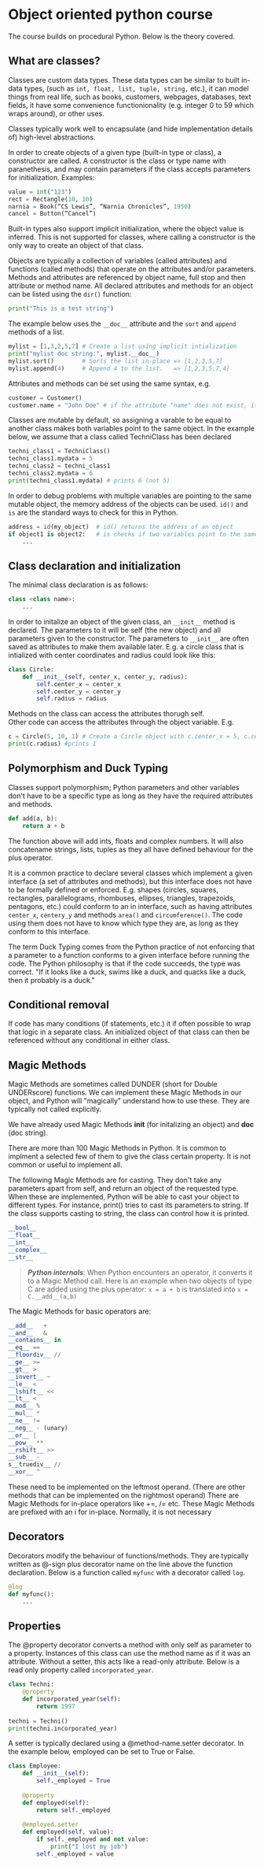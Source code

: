 # Object oriented python course
The course builds on procedural Python. Below is the theory covered.  


## What are classes?
Classes are custom data types. These data types can be similar to built in-data types, (such as `int, float, list, tuple, string,` etc.), it can model things from real life, such as books, customers, webpages, databases, text fields, it have some convenience functionionality (e.g. integer 0 to 59 which wraps around), or other uses.     

Classes typically work well to encapsulate (and hide implementation details of) high-level abstractions. 

In order to create objects of a given type (built-in type or class), a constructor are called. A constructor is the class or type name with paranethesis, and may contain parameters if the class accepts parameters for initialization. 
Examples:  
```Python
value = int("123")
rect = Rectangle(10, 10)
narnia = Book(“CS Lewis”, “Narnia Chronicles”, 1950)
cancel = Button(“Cancel”)
```

Built-in types also support implicit initialization, where the object value is inferred. This is not supported for classes, where calling a constructor is the only way to create an object of that class.

Objects are typically a collection of variables (called attributes) and functions (called methods) that operate on the attributes and/or parameters. Methods and attributes are referenced by object name, full stop and then attribute or method name. All declared attributes and methods for an object can be listed using the `dir()` function:

```Python
print("This is a test string")
```

The example below uses the `__doc__` attribute and the `sort` and `append` methods of a list. 
```Python
mylist = [1,3,2,5,7] # Create a list using implicit intialization 
print("mylist doc string:", mylist.__doc__) 
mylist.sort()        # Sorts the list in-place => [1,2,3,5,7]
mylist.append(4)     # Append 4 to the list.   => [1,2,3,5,7,4]
```

Attributes and methods can be set using the same syntax, e.g. 
```Python
customer = Customer() 
customer.name = "John Doe" # if the attribute "name" does not exist, it will be created.
```

Classes are mutable by default, so assigning a varable to be equal to another class makes both variables point to the same object. In the example below, we assume that a class called TechniClass has been declared
 
```Python
techni_class1 = TechniClass()
techni_class1.mydata = 5
techni_class2 = techni_class1
techni_class2.mydata = 6
print(techni_class1.mydata) # prints 6 (not 5)
```
In order to debug problems with multiple variables are pointing to the same mutable object, the memory address of the objects can be used. `id()` and `is` are the standard ways to check for this in Python. 
```Python
address = id(my_object)  # id() returns the address of an object
if object1 is object2:   # is checks if two variables point to the same object. Syntactic sugar for id(object1) == id(object2)
    ...
```

## Class declaration and initialization
The minimal class declaration is as follows: 
```Python
class <class name>:
    ...
```

In order to initalize an object of the given class, an `__init__` method is declared. The parameters to it will be self (the new object) and all parameters given to the constructor. The parameters to `__init__` are often saved as attributes to make them available later. E.g. a circle class that is intialized with center coordinates and radius could look like this: 
```Python
class Circle: 
    def __init__(self, center_x, center_y, radius):
        self.center_x = center_x
        self.center_y = center_y
        self.radius = radius
```
Methods on the class can access the attributes thorugh self.  
Other code can access the attributes through the object variable.  E.g. 
```Python
c = Circle(5, 10, 1) # Create a Circle object with c.center_x = 5, c.center_y = 10, c.radius = 1
print(c.radius) #prints 1
```

## Polymorphism and Duck Typing
Classes support polymorphism; Python  parameters and other variables don't have to be a specific type as long as they have the required attributes and methods. 
```Python
def add(a, b): 
    return a + b
```
The function above will add ints, floats and complex numbers. It will also concatename strings, lists, tuples as they all have defined behaviour for the plus operator.  

It is a common practice to declare several classes which implement a given interface (a set of attributes and methods), but this interface does not have to be formally defined or enforced. E.g. shapes (circles, squares, rectangles, parallelograms, rhombuses, ellipses, triangles, trapezoids, pentagons, etc.) could conform to an in interface, such as having attributes `center_x`, `centery_y` and methods `area()` and `circumference()`. The code using them does not have to know which type they are, as long as they conform to this interface. 

The term Duck Typing comes from the Python practice of not enforcing that a parameter to a function conforms to a given interface before running the code. The Python philosophy is that if the code succeeds, the type was correct. "If it looks like a duck, swims like a duck, and quacks like a duck, then it probably is a duck." 


## Conditional removal
If code has many conditions (if statements, etc.) it if often possible to wrap that logic in a separate class. An initialized object of that class can then be referenced without any conditional in either class. 


## Magic Methods
Magic Methods are sometimes called DUNDER (short for Double UNDERscore) functions. We can implement these Magic Methods in our object, and Python will "magically"  understand how to use these. They are typically not  called explicitly.

We have already used Magic Methods __init__ (for initalizing an object) and __doc__ (doc string). 

There are more than 100 Magic Methods in Python. It is common to implment a selected few of them to give the class certain property. It is not common or useful to implement all. 


The following Magic Methods are for casting. They don't take any parameters apart from self, and return an object of the requested type.  When these are implemented, Python will be able to cast your object to different types. For instance, print() tries to cast its parameters to string. If the class supports casting to string, the class can control how it is printed. 

```Python
__bool__
__float__
__int__
__complex__
__str__

```

> **_Python internals_**: When Python encounters an operator, it converts it to a Magic Method call. 
Here is an example when  two objects of type C are added using the plus operator:  ```x = a + b``` is translated into ```x = C.__add__(a,b)```

The Magic Methods for basic operators are: 
```Python
__add__   +
__and__   &
__contains__ in 
__eq__ ==
__floordiv__ // 
__ge__ >=
__gt__ > 
__invert__ ~
__le__ < 
__lshift__ <<
__lt__ <
__mod__ % 
__mul__ * 
__ne__ !=
__neg__ - (unary)
__or__ |
__pow__ **
__rshift__ >>
__sub__ - 
s__truediv__ //
__xor__ ^ 
```
These need to be implemented on the leftmost operand. (There are other methods that can be implemented on the rightmost operand)
There are Magic Methods for in-place operators like +=, /= etc. These Magic Methods are prefixed with an i for in-place. Normally, it is not necessary 
    
   
   
## Decorators
Decorators modify the behaviour of functions/methods. They are typically written as @-sign plus decorator name on the line above the function declaration. Below is a function called ```myfunc``` with a decorator called ```log```.
```Python
@log
def myfunc():
    ...
```  
## Properties
The @property decorator converts a method with only self as parameter to a property. Instances of this class can use the method name as if it was an attribute. Without a setter, this acts like a read-only attribute. Below is a read only property called ```incorporated_year```.
```Python
class Techni:
    @property
    def incorporated_year(self):
        return 1997
 
techni = Techni()
print(techni.incorporated_year)
```       
A setter is typically declared using a @method-name.setter decorator. In the example below, employed can be set to True or False. 
```Python
class Employee:
    def __init__(self):
        self._employed = True
        
    @property
    def employed(self):
        return self._employed
        
    @employed.setter
    def employed(self, value):
        if self._employed and not value:
            print("I lost my job")
        self._employed = value
```       
